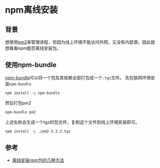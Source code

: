 # npm离线安装
## 背景
想使用[pm2](https://pm2.keymetrics.io/)来管理进程，但因为线上环境不能访问外网，又没有内部源。因此就想看看npm能否离线安装包。

## 使用npm-bundle
[npm-bundle](https://github.com/majgis/npm-bundle)可以将一个包及其依赖全部打包成一个`.tgz`文件。
先在联网环境安装`npm-bundle`
````bash
npm install -g npm-bundle
````
然后打包pm2
````bash
npm-bundle pm2
````
上述名称会生成一个tgz的包文件，复制这个文件到线上环境安装即可。
````bash
npm install -g ./pm2-3.2.2.tgz
````

## 参考
- [离线安装npm包的几种方法](https://jingsam.github.io/2018/11/24/npm-package-offline-install.html)
